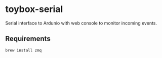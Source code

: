 # toybox-serial

Serial interface to Ardunio with web console to monitor incoming events.

## Requirements

```bash
brew install zmq
```
